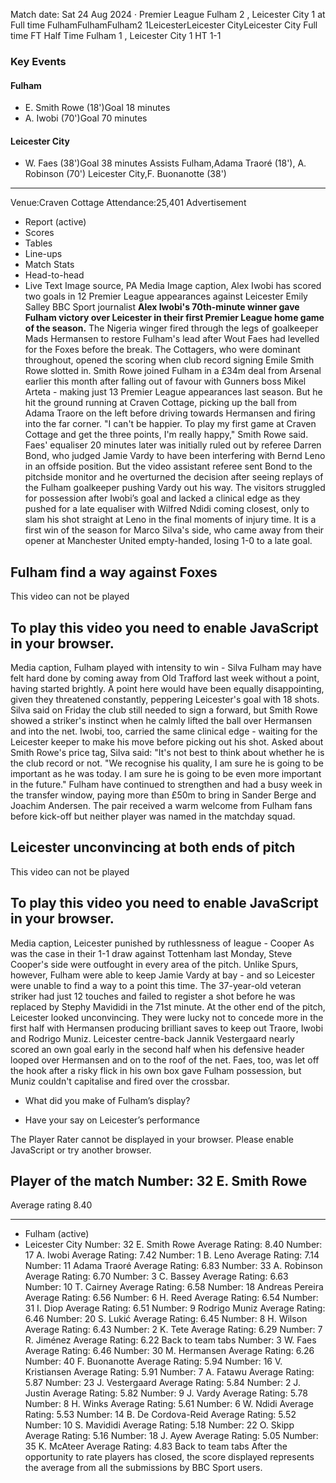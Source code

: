 Match date: Sat 24 Aug 2024
‧
Premier League
Fulham 2 , Leicester City 1 at Full time
FulhamFulhamFulham2
1LeicesterLeicester CityLeicester City
Full time
FT
Half Time Fulham 1 , Leicester City 1
HT 1-1
### Key Events
#### Fulham
-   E. Smith Rowe (18')Goal 18 minutes
-   A. Iwobi (70')Goal 70 minutes
#### Leicester City
-   W. Faes (38')Goal 38 minutes
Assists
Fulham,Adama Traoré (18'), A. Robinson (70')
Leicester City,F. Buonanotte (38')
___
Venue:Craven Cottage
Attendance:25,401
Advertisement
-   Report (active)
-   Scores
-   Tables
-   Line-ups
-   Match Stats
-   Head-to-head
-   Live Text
Image source, PA Media
Image caption,
Alex Iwobi has scored two goals in 12 Premier League appearances against Leicester
Emily Salley
BBC Sport journalist
**Alex Iwobi's 70th-minute winner gave Fulham victory over Leicester in their first Premier League home game of the season.**
The Nigeria winger fired through the legs of goalkeeper Mads Hermansen to restore Fulham's lead after Wout Faes had levelled for the Foxes before the break.
The Cottagers, who were dominant throughout, opened the scoring when club record signing Emile Smith Rowe slotted in.
Smith Rowe joined Fulham in a £34m deal from Arsenal earlier this month after falling out of favour with Gunners boss Mikel Arteta - making just 13 Premier League appearances last season.
But he hit the ground running at Craven Cottage, picking up the ball from Adama Traore on the left before driving towards Hermansen and firing into the far corner.
"I can't be happier. To play my first game at Craven Cottage and get the three points, I'm really happy," Smith Rowe said.
Faes' equaliser 20 minutes later was initially ruled out by referee Darren Bond, who judged Jamie Vardy to have been interfering with Bernd Leno in an offside position.
But the video assistant referee sent Bond to the pitchside monitor and he overturned the decision after seeing replays of the Fulham goalkeeper pushing Vardy out his way.
The visitors struggled for possession after Iwobi’s goal and lacked a clinical edge as they pushed for a late equaliser with Wilfred Ndidi coming closest, only to slam his shot straight at Leno in the final moments of injury time.
It is a first win of the season for Marco Silva's side, who came away from their opener at Manchester United empty-handed, losing 1-0 to a late goal.
## Fulham find a way against Foxes
This video can not be played
## To play this video you need to enable JavaScript in your browser.
Media caption,
Fulham played with intensity to win - Silva
Fulham may have felt hard done by coming away from Old Trafford last week without a point, having started brightly.
A point here would have been equally disappointing, given they threatened constantly, peppering Leicester's goal with 18 shots.
Silva said on Friday the club still needed to sign a forward, but Smith Rowe showed a striker's instinct when he calmly lifted the ball over Hermansen and into the net.
Iwobi, too, carried the same clinical edge - waiting for the Leicester keeper to make his move before picking out his shot.
Asked about Smith Rowe's price tag, Silva said: "It's not best to think about whether he is the club record or not.
"We recognise his quality, I am sure he is going to be important as he was today. I am sure he is going to be even more important in the future."
Fulham have continued to strengthen and had a busy week in the transfer window, paying more than £50m to bring in Sander Berge and Joachim Andersen.
The pair received a warm welcome from Fulham fans before kick-off but neither player was named in the matchday squad.
## Leicester unconvincing at both ends of pitch
This video can not be played
## To play this video you need to enable JavaScript in your browser.
Media caption,
Leicester punished by ruthlessness of league - Cooper
As was the case in their 1-1 draw against Tottenham last Monday, Steve Cooper's side were outfought in every area of the pitch.
Unlike Spurs, however, Fulham were able to keep Jamie Vardy at bay - and so Leicester were unable to find a way to a point this time.
The 37-year-old veteran striker had just 12 touches and failed to register a shot before he was replaced by Stephy Mavididi in the 71st minute.
At the other end of the pitch, Leicester looked unconvincing.
They were lucky not to concede more in the first half with Hermansen producing brilliant saves to keep out Traore, Iwobi and Rodrigo Muniz.
Leicester centre-back Jannik Vestergaard nearly scored an own goal early in the second half when his defensive header looped over Hermansen and on to the roof of the net.
Faes, too, was let off the hook after a risky flick in his own box gave Fulham possession, but Muniz couldn't capitalise and fired over the crossbar.
-   What did you make of Fulham’s display?
    
-   Have your say on Leicester’s performance
    
The Player Rater cannot be displayed in your browser. Please enable JavaScript or try another browser.
## Player of the match Number: 32 E. Smith Rowe
Average rating 8.40
___
-   Fulham (active)
-   Leicester City
Number: 32 E. Smith Rowe
Average Rating: 8.40
Number: 17 A. Iwobi
Average Rating: 7.42
Number: 1 B. Leno
Average Rating: 7.14
Number: 11 Adama Traoré
Average Rating: 6.83
Number: 33 A. Robinson
Average Rating: 6.70
Number: 3 C. Bassey
Average Rating: 6.63
Number: 10 T. Cairney
Average Rating: 6.58
Number: 18 Andreas Pereira
Average Rating: 6.56
Number: 6 H. Reed
Average Rating: 6.54
Number: 31 I. Diop
Average Rating: 6.51
Number: 9 Rodrigo Muniz
Average Rating: 6.46
Number: 20 S. Lukić
Average Rating: 6.45
Number: 8 H. Wilson
Average Rating: 6.43
Number: 2 K. Tete
Average Rating: 6.29
Number: 7 R. Jiménez
Average Rating: 6.22
Back to team tabs
Number: 3 W. Faes
Average Rating: 6.46
Number: 30 M. Hermansen
Average Rating: 6.26
Number: 40 F. Buonanotte
Average Rating: 5.94
Number: 16 V. Kristiansen
Average Rating: 5.91
Number: 7 A. Fatawu
Average Rating: 5.87
Number: 23 J. Vestergaard
Average Rating: 5.84
Number: 2 J. Justin
Average Rating: 5.82
Number: 9 J. Vardy
Average Rating: 5.78
Number: 8 H. Winks
Average Rating: 5.61
Number: 6 W. Ndidi
Average Rating: 5.53
Number: 14 B. De Cordova-Reid
Average Rating: 5.52
Number: 10 S. Mavididi
Average Rating: 5.18
Number: 22 O. Skipp
Average Rating: 5.16
Number: 18 J. Ayew
Average Rating: 5.05
Number: 35 K. McAteer
Average Rating: 4.83
Back to team tabs
After the opportunity to rate players has closed, the score displayed represents the average from all the submissions by BBC Sport users.
